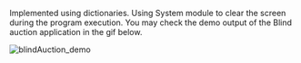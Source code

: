 Implemented using dictionaries. Using System module to clear the screen during the program execution.
You may check the demo output of the Blind auction application in the gif below.

![blindAuction_demo](https://user-images.githubusercontent.com/47264501/111259675-69279800-8645-11eb-9c99-2efef586c0f2.gif)
